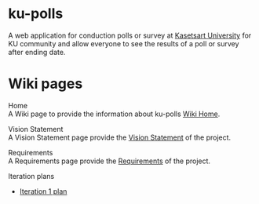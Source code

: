 # ku-polls

A web application for conduction polls or survey at [Kasetsart University](https://www.ku.ac.th/th) for KU community and allow everyone to see the results of a poll or survey after ending date.

# Wiki pages
Home  
A Wiki page to provide the information about ku-polls [Wiki Home](../../wiki/Home). 

Vision Statement  
A Vision Statement page provide the [Vision Statement](../../wiki/Vision-Statement) of the project. 

Requirements  
A Requirements page provide the [Requirements](../../wiki/Requirements) of the project.

Iteration plans
- [Iteration 1 plan](../../wiki/Iteration-1-plan)
